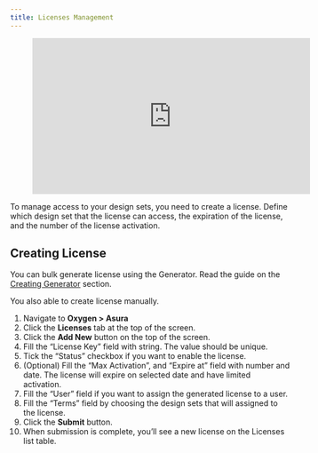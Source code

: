 ```yaml
---
title: Licenses Management
---
```


<figure class="wp-block-embed is-type-rich is-provider-embed-handler wp-block-embed-embed-handler wp-embed-aspect-16-9 wp-has-aspect-ratio"><div class="wp-block-embed__wrapper"><iframe allow="accelerometer; autoplay; clipboard-write; encrypted-media; gyroscope; picture-in-picture" allowfullscreen="" frameborder="0" height="281" loading="lazy" src="https://www.youtube.com/embed/o5tPzaWX6xg?feature=oembed" title="Asura Distribute and Install free Design Set" width="500"></iframe></div></figure>To manage access to your design sets, you need to create a license. Define which design set that the license can access, the expiration of the license, and the number of the license activation.

## Creating License

You can bulk generate license using the Generator. Read the guide on the [Creating Generator](https://markdowntohtml.com/generator#creating-generator) section.

You also able to create license manually.

1. Navigate to **Oxygen &gt; Asura**
2. Click the **Licenses** tab at the top of the screen.
3. Click the **Add New** button on the top of the screen.
4. Fill the “License Key” field with string. The value should be unique.
5. Tick the “Status” checkbox if you want to enable the license.
6. (Optional) Fill the “Max Activation”, and “Expire at” field with number and date. The license will expire on selected date and have limited activation.
7. Fill the “User” field if you want to assign the generated license to a user.
8. Fill the “Terms” field by choosing the design sets that will assigned to the license.
9. Click the **Submit** button.
10. When submission is complete, you’ll see a new license on the Licenses list table.